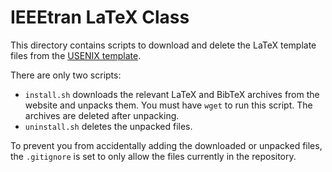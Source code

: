# IEEEtran LaTeX Class

This directory contains scripts to download and delete the LaTeX template files
from the [USENIX
template](https://www.usenix.org/conferences/author-resources/paper-templates).

There are only two scripts:

* `install.sh` downloads the relevant LaTeX and BibTeX archives from the website
  and unpacks them. You must have `wget` to run this script. The archives are
  deleted after unpacking.
* `uninstall.sh` deletes the unpacked files.

To prevent you from accidentally adding the downloaded or unpacked files, the
`.gitignore` is set to only allow the files currently in the repository.
